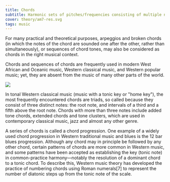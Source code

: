 ```yaml
---
title: Chords
subtitle: Harmonic sets of pitches/frequencies consisting of multiple notes that are heard as if sounding simultaneously
cover: theory/am7-res.svg
tags: music
---
```


For many practical and theoretical purposes, arpeggios and broken chords (in which the notes of the chord are sounded one after the other, rather than simultaneously), or sequences of chord tones, may also be considered as chords in the right musical context.

Chords and sequences of chords are frequently used in modern West African and Oceanic music, Western classical music, and Western popular music; yet, they are absent from the music of many other parts of the world.


<img src="/media/theory/am7-res.svg">

In tonal Western classical music (music with a tonic key or "home key"), the most frequently encountered chords are triads, so called because they consist of three distinct notes: the root note, and intervals of a third and a fifth above the root note. Chords with more than three notes include added tone chords, extended chords and tone clusters, which are used in contemporary classical music, jazz and almost any other genre.

A series of chords is called a chord progression. One example of a widely used chord progression in Western traditional music and blues is the 12 bar blues progression. Although any chord may in principle be followed by any other chord, certain patterns of chords are more common in Western music, and some patterns have been accepted as establishing the key (tonic note) in common-practice harmony—notably the resolution of a dominant chord to a tonic chord. To describe this, Western music theory has developed the practice of numbering chords using Roman numerals[7] to represent the number of diatonic steps up from the tonic note of the scale. 
